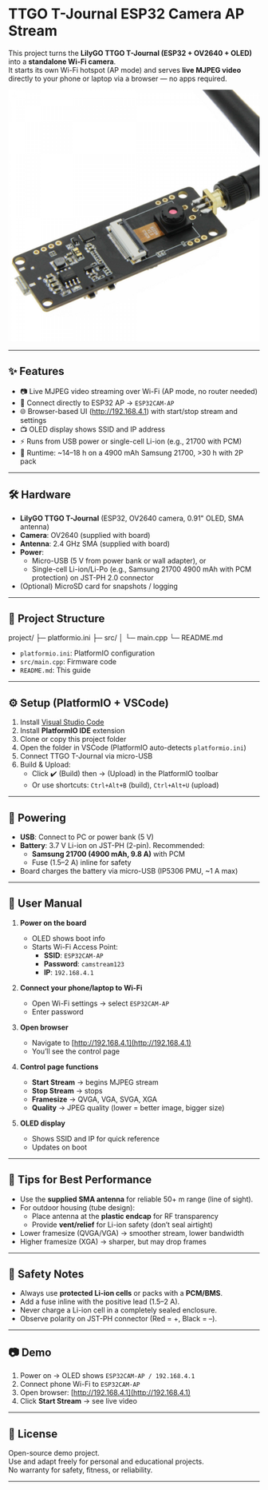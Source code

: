# TTGO T-Journal ESP32 Camera AP Stream

This project turns the **LilyGO TTGO T-Journal (ESP32 + OV2640 + OLED)** into a **standalone Wi-Fi camera**.  
It starts its own Wi-Fi hotspot (AP mode) and serves **live MJPEG video** directly to your phone or laptop via a browser — no apps required.


![TTGO T-Journal](doc/LILYGO%20TTGO%20T-Journal_normal_02-1500x1500.jpg)


---

## ✨ Features

- 📷 Live MJPEG video streaming over Wi-Fi (AP mode, no router needed)  
- 📶 Connect directly to ESP32 AP → `ESP32CAM-AP`  
- 🌐 Browser-based UI (http://192.168.4.1) with start/stop stream and settings  
- 📺 OLED display shows SSID and IP address  
- ⚡ Runs from USB power or single-cell Li-ion (e.g., 21700 with PCM)  
- 🔋 Runtime: ~14–18 h on a 4900 mAh Samsung 21700, >30 h with 2P pack  

---

## 🛠️ Hardware

- **LilyGO TTGO T-Journal** (ESP32, OV2640 camera, 0.91" OLED, SMA antenna)
- **Camera**: OV2640 (supplied with board)
- **Antenna**: 2.4 GHz SMA (supplied with board)
- **Power**:
  - Micro-USB (5 V from power bank or wall adapter), or
  - Single-cell Li-ion/Li-Po (e.g., Samsung 21700 4900 mAh with PCM protection) on JST-PH 2.0 connector
- (Optional) MicroSD card for snapshots / logging

---

## 📂 Project Structure

project/
├─ platformio.ini
├─ src/
│ └─ main.cpp
└─ README.md

- `platformio.ini`: PlatformIO configuration  
- `src/main.cpp`: Firmware code  
- `README.md`: This guide  

---

## ⚙️ Setup (PlatformIO + VSCode)

1. Install [Visual Studio Code](https://code.visualstudio.com)  
2. Install **PlatformIO IDE** extension  
3. Clone or copy this project folder  
4. Open the folder in VSCode (PlatformIO auto-detects `platformio.ini`)  
5. Connect TTGO T-Journal via micro-USB  
6. Build & Upload:
   - Click ✔️ (Build) then → (Upload) in the PlatformIO toolbar  
   - Or use shortcuts: `Ctrl+Alt+B` (build), `Ctrl+Alt+U` (upload)  

---

## 🔌 Powering

- **USB**: Connect to PC or power bank (5 V)  
- **Battery**: 3.7 V Li-ion on JST-PH (2-pin). Recommended:  
  - **Samsung 21700 (4900 mAh, 9.8 A)** with PCM  
  - Fuse (1.5–2 A) inline for safety  
- Board charges the battery via micro-USB (IP5306 PMU, ~1 A max)

---

## 📖 User Manual

1. **Power on the board**  
   - OLED shows boot info  
   - Starts Wi-Fi Access Point:  
     - **SSID**: `ESP32CAM-AP`  
     - **Password**: `camstream123`  
     - **IP**: `192.168.4.1`  

2. **Connect your phone/laptop to Wi-Fi**  
   - Open Wi-Fi settings → select `ESP32CAM-AP`  
   - Enter password  

3. **Open browser**  
   - Navigate to [http://192.168.4.1](http://192.168.4.1)  
   - You’ll see the control page  

4. **Control page functions**  
   - **Start Stream** → begins MJPEG stream  
   - **Stop Stream** → stops  
   - **Framesize** → QVGA, VGA, SVGA, XGA  
   - **Quality** → JPEG quality (lower = better image, bigger size)  

5. **OLED display**  
   - Shows SSID and IP for quick reference  
   - Updates on boot  

---

## 📡 Tips for Best Performance

- Use the **supplied SMA antenna** for reliable 50+ m range (line of sight).  
- For outdoor housing (tube design):
  - Place antenna at the **plastic endcap** for RF transparency  
  - Provide **vent/relief** for Li-ion safety (don’t seal airtight)  
- Lower framesize (QVGA/VGA) → smoother stream, lower bandwidth  
- Higher framesize (XGA) → sharper, but may drop frames  

---

## 🛑 Safety Notes

- Always use **protected Li-ion cells** or packs with a **PCM/BMS**.  
- Add a fuse inline with the positive lead (1.5–2 A).  
- Never charge a Li-ion cell in a completely sealed enclosure.  
- Observe polarity on JST-PH connector (Red = +, Black = –).  

---

## 📷 Demo

1. Power on → OLED shows `ESP32CAM-AP / 192.168.4.1`  
2. Connect phone Wi-Fi to `ESP32CAM-AP`  
3. Open browser: [http://192.168.4.1](http://192.168.4.1)  
4. Click **Start Stream** → see live video  

---

## 📌 License

Open-source demo project.  
Use and adapt freely for personal and educational projects.  
No warranty for safety, fitness, or reliability.

---
